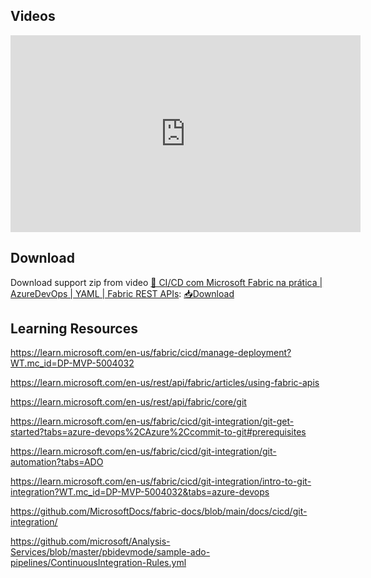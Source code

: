## Videos

<iframe width="560" height="315" src="https://www.youtube.com/embed/KiQYkk7_lis?si=VyY-j6O4ZgVUXlch" title="YouTube video player" frameborder="0" allow="accelerometer; autoplay; clipboard-write; encrypted-media; gyroscope; picture-in-picture; web-share" referrerpolicy="strict-origin-when-cross-origin" allowfullscreen></iframe>   






## Download

Download support zip from video [🚀 CI/CD com Microsoft Fabric na prática | AzureDevOps | YAML | Fabric REST APIs](https://youtu.be/KiQYkk7_lis):  [📥Download](https://github.com/alisonpezzott/fabric-ci-cd/releases/download/v1.0.0/fabric_ci_cd_demo_01_support.zip)  


## Learning Resources

https://learn.microsoft.com/en-us/fabric/cicd/manage-deployment?WT.mc_id=DP-MVP-5004032  

https://learn.microsoft.com/en-us/rest/api/fabric/articles/using-fabric-apis  

https://learn.microsoft.com/en-us/rest/api/fabric/core/git  

https://learn.microsoft.com/en-us/fabric/cicd/git-integration/git-get-started?tabs=azure-devops%2CAzure%2Ccommit-to-git#prerequisites  

https://learn.microsoft.com/en-us/fabric/cicd/git-integration/git-automation?tabs=ADO  

https://learn.microsoft.com/en-us/fabric/cicd/git-integration/intro-to-git-integration?WT.mc_id=DP-MVP-5004032&tabs=azure-devops  

https://github.com/MicrosoftDocs/fabric-docs/blob/main/docs/cicd/git-integration/ 

https://github.com/microsoft/Analysis-Services/blob/master/pbidevmode/sample-ado-pipelines/ContinuousIntegration-Rules.yml 

